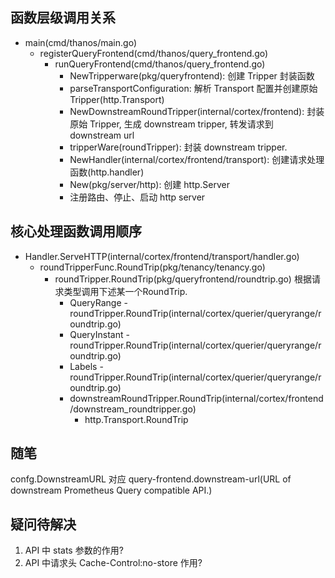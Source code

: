 ## 函数层级调用关系
- main(cmd/thanos/main.go)
  - registerQueryFrontend(cmd/thanos/query_frontend.go)
    - runQueryFrontend(cmd/thanos/query_frontend.go)
      - NewTripperware(pkg/queryfrontend): 创建 Tripper 封装函数
      - parseTransportConfiguration: 解析 Transport 配置并创建原始 Tripper(http.Transport)
      - NewDownstreamRoundTripper(internal/cortex/frontend): 封装原始 Tripper, 生成 downstream tripper, 转发请求到 downstream url
      - tripperWare(roundTripper): 封装 downstream tripper.
      - NewHandler(internal/cortex/frontend/transport): 创建请求处理函数(http.handler)
      - New(pkg/server/http): 创建 http.Server
      - 注册路由、停止、启动 http server

## 核心处理函数调用顺序
- Handler.ServeHTTP(internal/cortex/frontend/transport/handler.go)
  - roundTripperFunc.RoundTrip(pkg/tenancy/tenancy.go)
    - roundTripper.RoundTrip(pkg/queryfrontend/roundtrip.go)
      根据请求类型调用下述某一个RoundTrip.
      - QueryRange - roundTripper.RoundTrip(internal/cortex/querier/queryrange/roundtrip.go)
      - QueryInstant - roundTripper.RoundTrip(internal/cortex/querier/queryrange/roundtrip.go)
      - Labels - roundTripper.RoundTrip(internal/cortex/querier/queryrange/roundtrip.go)
      - downstreamRoundTripper.RoundTrip(internal/cortex/frontend/downstream_roundtripper.go)
        - http.Transport.RoundTrip

## 随笔
confg.DownstreamURL 对应 query-frontend.downstream-url(URL of downstream Prometheus Query compatible API.)

## 疑问待解决
1. API 中 stats 参数的作用?
2. API 中请求头 Cache-Control:no-store 作用?